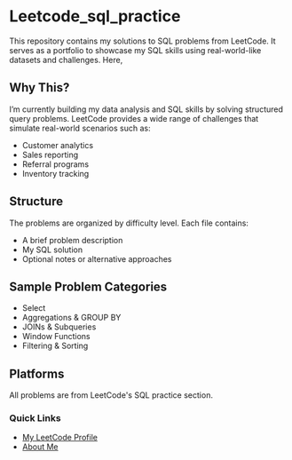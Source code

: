 # Leetcode_sql_practice
This repository contains my solutions to SQL problems from LeetCode. It serves as a portfolio to showcase my SQL skills using real-world-like datasets and challenges. Here,

## Why This?
I’m currently building my data analysis and SQL skills by solving structured query problems. LeetCode provides a wide range of challenges that simulate real-world scenarios such as:

- Customer analytics
- Sales reporting
- Referral programs
- Inventory tracking

## Structure

The problems are organized by difficulty level. Each file contains:

- A brief problem description
- My SQL solution
- Optional notes or alternative approaches

## Sample Problem Categories
- Select
- Aggregations & GROUP BY
- JOINs & Subqueries
- Window Functions
- Filtering & Sorting

## Platforms
All problems are from LeetCode's SQL practice section.


### Quick Links

- [My LeetCode Profile](https://leetcode.com/u/C0PQVRymlY/)
- [About Me](https://www.linkedin.com/in/cynthia-onyegbula/)
